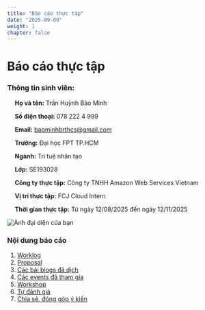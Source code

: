 ```yaml
---
title: "Báo cáo thực tập"
date: "2025-09-09"
weight: 1
chapter: false
---
```


# Báo cáo thực tập

### Thông tin sinh viên:

&emsp; **Họ và tên:** Trần Huỳnh Bảo Minh

&emsp; **Số điện thoại:** 078 222 4 999

&emsp; **Email:** baominhbrthcs@gmail.com

&emsp; **Trường:** Đại học FPT TP.HCM

&emsp; **Ngành:** Trí tuệ nhân tạo

&emsp; **Lớp:** SE193028

&emsp; **Công ty thực tập:** Công ty TNHH Amazon Web Services Vietnam

&emsp; **Vị trí thực tập:** FCJ Cloud Intern

&emsp; **Thời gian thực tập:** Từ ngày 12/08/2025 đến ngày 12/11/2025

![Ảnh đại diện của bạn](/images/avatar_new.jpg)

### Nội dung báo cáo

1.  [Worklog](1-Worklog/)
2.  [Proposal](2-Proposal/)
3.  [Các bài blogs đã dịch](3-BlogsTranslated/)
4.  [Các events đã tham gia](4-EventParticipated/)
5.  [Workshop](5-Workshop/)
6.  [Tự đánh giá](6-Self-evaluation/)
7.  [Chia sẻ, đóng góp ý kiến](7-Feedback/)
